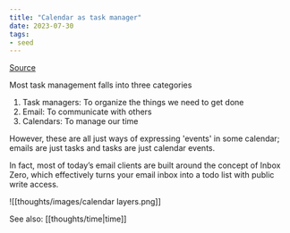 ```yaml
---
title: "Calendar as task manager"
date: 2023-07-30
tags:
- seed
---
```


[Source](https://julian.digital/2023/07/06/multi-layered-calendars/)

Most task management falls into three categories
1. Task managers: To organize the things we need to get done
2. Email: To communicate with others
3. Calendars: To manage our time

However, these are all just ways of expressing 'events' in some calendar; emails are just tasks and tasks are just calendar events.

In fact, most of today’s email clients are built around the concept of Inbox Zero, which effectively turns your email inbox into a todo list with public write access.

![[thoughts/images/calendar layers.png]]

See also: [[thoughts/time|time]]